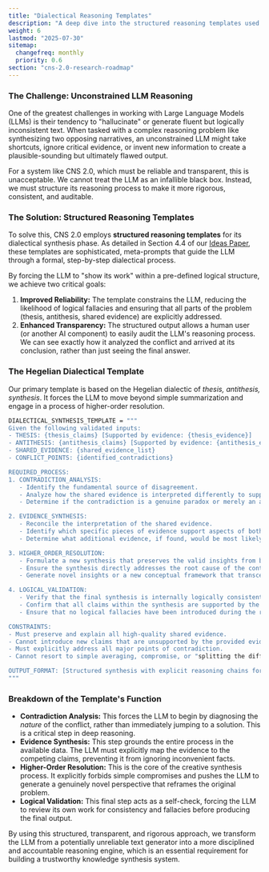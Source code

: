 ```yaml
---
title: "Dialectical Reasoning Templates"
description: "A deep dive into the structured reasoning templates used by the CNS 2.0 synthesis engine to ensure logical consistency and mitigate hallucination."
weight: 6
lastmod: "2025-07-30"
sitemap:
  changefreq: monthly
  priority: 0.6
section: "cns-2.0-research-roadmap"
---
```


### The Challenge: Unconstrained LLM Reasoning

One of the greatest challenges in working with Large Language Models (LLMs) is their tendency to "hallucinate" or generate fluent but logically inconsistent text. When tasked with a complex reasoning problem like synthesizing two opposing narratives, an unconstrained LLM might take shortcuts, ignore critical evidence, or invent new information to create a plausible-sounding but ultimately flawed output.

For a system like CNS 2.0, which must be reliable and transparent, this is unacceptable. We cannot treat the LLM as an infallible black box. Instead, we must structure its reasoning process to make it more rigorous, consistent, and auditable.

### The Solution: Structured Reasoning Templates

To solve this, CNS 2.0 employs **structured reasoning templates** for its dialectical synthesis phase. As detailed in Section 4.4 of our [Ideas Paper](/guides/cns-2.0-research-roadmap/in-depth/ideas-paper/), these templates are sophisticated, meta-prompts that guide the LLM through a formal, step-by-step dialectical process.

By forcing the LLM to "show its work" within a pre-defined logical structure, we achieve two critical goals:
1.  **Improved Reliability:** The template constrains the LLM, reducing the likelihood of logical fallacies and ensuring that all parts of the problem (thesis, antithesis, shared evidence) are explicitly addressed.
2.  **Enhanced Transparency:** The structured output allows a human user (or another AI component) to easily audit the LLM's reasoning process. We can see exactly how it analyzed the conflict and arrived at its conclusion, rather than just seeing the final answer.

### The Hegelian Dialectical Template

Our primary template is based on the Hegelian dialectic of *thesis, antithesis, synthesis*. It forces the LLM to move beyond simple summarization and engage in a process of higher-order resolution.

```bash
DIALECTICAL_SYNTHESIS_TEMPLATE = """
Given the following validated inputs:
- THESIS: {thesis_claims} [Supported by evidence: {thesis_evidence}]
- ANTITHESIS: {antithesis_claims} [Supported by evidence: {antithesis_evidence}]
- SHARED_EVIDENCE: {shared_evidence_list}
- CONFLICT_POINTS: {identified_contradictions}

REQUIRED_PROCESS:
1. CONTRADICTION_ANALYSIS:
   - Identify the fundamental source of disagreement.
   - Analyze how the shared evidence is interpreted differently to support opposing conclusions.
   - Determine if the contradiction is a genuine paradox or merely an apparent conflict.

2. EVIDENCE_SYNTHESIS:
   - Reconcile the interpretation of the shared evidence.
   - Identify which specific pieces of evidence support aspects of both the thesis and the antithesis.
   - Determine what additional evidence, if found, would be most likely to resolve the core dispute.

3. HIGHER_ORDER_RESOLUTION:
   - Formulate a new synthesis that preserves the valid insights from both the thesis and antithesis.
   - Ensure the synthesis directly addresses the root cause of the contradiction identified in the analysis phase.
   - Generate novel insights or a new conceptual framework that transcends the original disagreement.

4. LOGICAL_VALIDATION:
   - Verify that the final synthesis is internally logically consistent.
   - Confirm that all claims within the synthesis are supported by the provided evidence.
   - Ensure that no logical fallacies have been introduced during the reasoning process.

CONSTRAINTS:
- Must preserve and explain all high-quality shared evidence.
- Cannot introduce new claims that are unsupported by the provided evidence.
- Must explicitly address all major points of contradiction.
- Cannot resort to simple averaging, compromise, or "splitting the difference."

OUTPUT_FORMAT: [Structured synthesis with explicit reasoning chains for each of the four process steps.]
"""
```

### Breakdown of the Template's Function

-   **Contradiction Analysis:** This forces the LLM to begin by diagnosing the *nature* of the conflict, rather than immediately jumping to a solution. This is a critical step in deep reasoning.
-   **Evidence Synthesis:** This step grounds the entire process in the available data. The LLM must explicitly map the evidence to the competing claims, preventing it from ignoring inconvenient facts.
-   **Higher-Order Resolution:** This is the core of the creative synthesis process. It explicitly forbids simple compromises and pushes the LLM to generate a genuinely novel perspective that reframes the original problem.
-   **Logical Validation:** This final step acts as a self-check, forcing the LLM to review its own work for consistency and fallacies before producing the final output.

By using this structured, transparent, and rigorous approach, we transform the LLM from a potentially unreliable text generator into a more disciplined and accountable reasoning engine, which is an essential requirement for building a trustworthy knowledge synthesis system.
